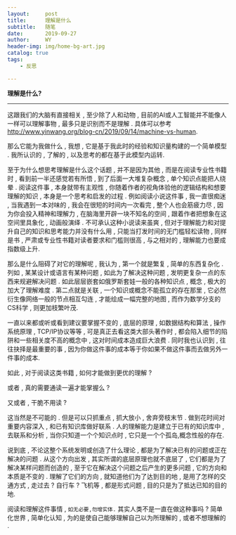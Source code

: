 ```yaml
---
layout:     post
title:      理解是什么
subtitle:   随笔
date:       2019-09-27
author:     WY
header-img: img/home-bg-art.jpg
catalog: true
tags:
    - 反思

---
```


**理解是什么?**

----

 这跟我们的大脑有直接相关 , 至少除了人和动物 , 目前的AI或人工智能并不能像人一样可以理解事物 , 最多只是识别而不是理解 . 具体可以参考<http://www.yinwang.org/blog-cn/2019/09/14/machine-vs-human>. 

那么它能为我做什么 , 我想 , 它是基于我此时的经验和知识量构建的一个简单模型 . 我所认识的 , 了解的 , 以及思考的都在基于此模型内运转.

至于为什么想思考理解是什么这个话题 , 并不是因为其他 , 而是在阅读专业性书籍时 , 看到前一半还感觉若有所悟 , 到了后面一大堆复杂概念 , 单个知识点能把人绕晕 . 阅读这件事 , 本身就带有主观性 , 你随着作者的视角体验他的逻辑结构和想要理解的知识 , 本身是一个思考和启发的过程 . 例如阅读小说这件事 , 我一直很痴迷 , 当我遇到一本对味的 , 我会在很短的时间内一次看完 , 整个人也会筋疲力尽 , 因为你会投入精神和理解力 , 在脑海里开辟一块不知名的空间 , 跟着作者把想象在这空间里具象化 , 动画般演绎 . 不可承认这种小说读来虽爽 , 但对于理解能力和对提升自己的知识和思考能力并没有什么用 , 只能当打发时间的无门槛轻松读物 , 同样是书 , 严肃或专业性书籍对读者要求和门槛则很高 , 与之相对的 , 理解能力也要成指数级上升.

那么是什么阻碍了对它的理解呢 , 我认为 , 第一个就是繁复 , 简单的东西复杂化 . 列如 , 某某设计或语言有某种问题 , 如此为了解决这种问题 , 发明更复杂一点的东西来规避解决问题 . 如此层层嵌套如俄罗斯套娃一般的各种知识点 , 概念 , 极大的加大了理解难度 .  第二点就是关联 , 一个知识或概念不能孤立的存在那里 , 它必然衍生像网络一般的节点相互勾连 , 才能绘成一幅完整的地图 , 而作为数学分支的CS科学 , 则更加枝繁叶茂.

一直以来都或听或看到建议要掌握不变的 , 底层的原理 , 如数据结构和算法 , 操作系统原理 , TCP/IP协议等等 , 可是真正去看这类大部头著作时 , 都会陷入细节的陷阱和一些相关度不高的概念中 , 这对时间成本造成巨大浪费 . 同时我也认识到 , 往往抉择是最重要的事 , 因为你做这件事的成本等于你如果不做这件事而去做另外一件事的成本.

如此 , 对于阅读这类书籍 , 如何才能做到更优的理解 ?

或者 , 真的需要通读一遍才能掌握么 ?

又或者 , 干脆不用读 ? 

这当然是不可能的 . 但是可以只抓重点 , 抓大放小 , 舍弃旁枝末节 . 做到花时间对重要内容深入 , 和已有知识库做好联系 . 人的理解能力是建立于已有的知识库中 , 去联系和分析 , 当你只知道一个个知识点时 , 它只是一个个孤岛,概念性般的存在.

说到底 , 不论这整个系统发明或创造了什么理论 , 都是为了解决已有的问题或正在解决的问题 . 从这个方向出发 , 其实所谓的底层原理也就不底层了 , 它们都是为了解决某样问题而创造的 , 至于它在解决这个问题之后产生的更多问题 , 它的方向和本质是不变的 . 理解了它们的方向 , 就知道他们为了达到目的地 , 是用了怎样的交通方式 , 走过去 ? 自行车 ? 飞机等 , 都是形式问题 , 目的只是为了抵达已知的目的地.

阅读和理解这件事情 ,  `如无必要,勿增实体.`  其实人类不是一直在做这种事吗 ? 简单化世界 , 简单化认知 , 为的是使自己能够理解自己以为所理解的 , 或者不想理解的 .







